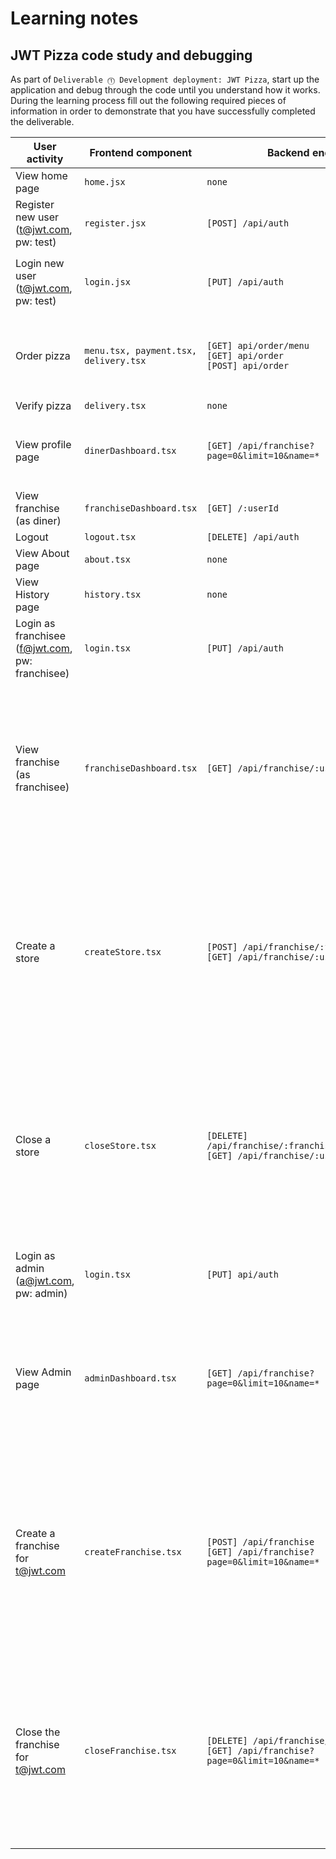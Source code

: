 # Learning notes

## JWT Pizza code study and debugging

As part of `Deliverable ⓵ Development deployment: JWT Pizza`, start up the application and debug through the code until you understand how it works. During the learning process fill out the following required pieces of information in order to demonstrate that you have successfully completed the deliverable.

| User activity                                       | Frontend component | Backend endpoints | Database SQL |
| --------------------------------------------------- | ------------------ | ----------------- | ------------ |
| View home page                                      | `home.jsx`         | `none`            | `none`       |
| Register new user<br/>(t@jwt.com, pw: test)         | `register.jsx`     | `[POST] /api/auth`| `INSERT INTO user (name, email, password) VALUES (?, ?, ?)` <br/>`INSERT INTO userRole (userId, role, objectId) VALUES (?, ?, ?)`             |
| Login new user<br/>(t@jwt.com, pw: test)            | `login.jsx`        | `[PUT] /api/auth` | `SELECT * FROM user WHERE email=?` <br/> `SELECT * FROM userRole WHERE userId=?` <br/> ``INSERT INTO auth (token, userId) VALUES (?, ?) ON DUPLICATE KEY UPDATE token=token``|
| Order pizza                                         | `menu.tsx, payment.tsx, delivery.tsx`  | `[GET] api/order/menu` <br/> `[GET] api/order` <br/> `[POST] api/order`                  | `SELECT userId FROM auth WHERE token=?` <br/> `INSERT INTO dinerOrder (dinerId, franchiseId, storeId, date) VALUES (?, ?, ?, now())` <br/> `INSERT INTO orderItem (orderId, menuId, description, price) VALUES (?, ?, ?, ?)`            |
| Verify pizza                                        | `delivery.tsx`     | `none`            | `none`             |
| View profile page                                   | `dinerDashboard.tsx`| `[GET] /api/franchise?page=0&limit=10&name=*`| `SELECT id, franchiseId, storeId, date FROM dinerOrder WHERE dinerId=? ${offset},${config.db.listPerPage}` <br/> `SELECT id, menuId, description, price FROM orderItem WHERE orderId=?`             |
| View franchise<br/>(as diner)                       | `franchiseDashboard.tsx`| `[GET] /:userId`| `SELECT objectId FROM userRole WHERE role='franchisee' AND userId=?` <br/>               |
| Logout                                              | `logout.tsx`       | `[DELETE] /api/auth`      | `DELETE FROM auth WHERE token=?`             |
| View About page                                     | `about.tsx`        | `none`            | `none`       |
| View History page                                   | `history.tsx`      | `none`            | `none`       |
| Login as franchisee<br/>(f@jwt.com, pw: franchisee) | `login.tsx`        | `[PUT] /api/auth` | `SELECT * FROM user WHERE email=?` <br/> `SELECT * FROM userRole WHERE userId=?` <br/> `INSERT INTO auth (token, userId) VALUES (?, ?) ON DUPLICATE KEY UPDATE token=token`            |
| View franchise<br/>(as franchisee)                  | `franchiseDashboard.tsx`| `[GET] /api/franchise/:userId`| `SELECT objectId FROM userRole WHERE role='franchisee' AND userId=?` <br/> `SELECT id, name FROM franchise WHERE id in (${franchiseIds.join(',')})` <br/> `SELECT u.id, u.name, u.email FROM userRole AS ur JOIN user AS u ON u.id=ur.userId WHERE ur.objectId=? AND ur.role='franchisee'` <br/> `SELECT s.id, s.name, COALESCE(SUM(oi.price), 0) AS totalRevenue FROM dinerOrder AS do JOIN orderItem AS oi ON do.id=oi.orderId RIGHT JOIN store AS s ON s.id=do.storeId WHERE s.franchiseId=? GROUP BY s.id`             |
| Create a store                                      | `createStore.tsx`  | `[POST] /api/franchise/:franchiseId/store` <br/> `[GET] /api/franchise/:userId`| `SELECT u.id, u.name, u.email FROM userRole AS ur JOIN user AS u ON u.id=ur.userId WHERE ur.objectId=? AND ur.role='franchisee'` <br/> `SELECT s.id, s.name, COALESCE(SUM(oi.price), 0) AS totalRevenue FROM dinerOrder AS do JOIN orderItem AS oi ON do.id=oi.orderId RIGHT JOIN store AS s ON s.id=do.storeId WHERE s.franchiseId=? GROUP BY s.id` <br/> `INSERT INTO store (franchiseId, name) VALUES (?, ?)` <br/> `SELECT objectId FROM userRole WHERE role='franchisee' AND userId=?` <br/> `SELECT id, name FROM franchise WHERE id in (${franchiseIds.join(',')})`             |
| Close a store                                       | `closeStore.tsx`   | `[DELETE] /api/franchise/:franchiseId/store/:storeId` <br/> `[GET] /api/franchise/:userId`| `SELECT u.id, u.name, u.email FROM userRole AS ur JOIN user AS u ON u.id=ur.userId WHERE ur.objectId=? AND ur.role='franchisee'` <br/> `SELECT s.id, s.name, COALESCE(SUM(oi.price), 0) AS totalRevenue FROM dinerOrder AS do JOIN orderItem AS oi ON do.id=oi.orderId RIGHT JOIN store AS s ON s.id=do.storeId WHERE s.franchiseId=? GROUP BY s.id` <br/> `DELETE FROM store WHERE franchiseId=? AND id=?` <br/> `SELECT objectId FROM userRole WHERE role='franchisee' AND userId=?` <br/> `SELECT id, name FROM franchise WHERE id in (${franchiseIds.join(',')})`            |
| Login as admin<br/>(a@jwt.com, pw: admin)           | `login.tsx`        | `[PUT] api/auth`| `SELECT * FROM user WHERE email=?` <br/> `SELECT * FROM userRole WHERE userId=?` <br/> `INSERT INTO auth (token, userId) VALUES (?, ?) ON DUPLICATE KEY UPDATE token=token`              |
| View Admin page                                     | `adminDashboard.tsx`| `[GET] /api/franchise?page=0&limit=10&name=*`| `SELECT id, name FROM franchise WHERE name LIKE ? LIMIT ${limit + 1} OFFSET ${offset}` <br/> `SELECT u.id, u.name, u.email FROM userRole AS ur JOIN user AS u ON u.id=ur.userId WHERE ur.objectId=? AND ur.role='franchisee'` <br/> `SELECT s.id, s.name, COALESCE(SUM(oi.price), 0) AS totalRevenue FROM dinerOrder AS do JOIN orderItem AS oi ON do.id=oi.orderId RIGHT JOIN store AS s ON s.id=do.storeId WHERE s.franchiseId=? GROUP BY s.id`             |
| Create a franchise for t@jwt.com                    | `createFranchise.tsx`| `[POST] /api/franchise` <br/> `[GET] /api/franchise?page=0&limit=10&name=*`| `SELECT id, name FROM user WHERE email=?` <br/> `INSERT INTO franchise (name) VALUES (?)` <br/> `INSERT INTO userRole (userId, role, objectId) VALUES (?, ?, ?)` <br/> `SELECT id, name FROM franchise WHERE name LIKE ? LIMIT ${limit + 1} OFFSET ${offset}` <br/> `SELECT u.id, u.name, u.email FROM userRole AS ur JOIN user AS u ON u.id=ur.userId WHERE ur.objectId=? AND ur.role='franchisee'` <br/> `SELECT s.id, s.name, COALESCE(SUM(oi.price), 0) AS totalRevenue FROM dinerOrder AS do JOIN orderItem AS oi ON do.id=oi.orderId RIGHT JOIN store AS s ON s.id=do.storeId WHERE s.franchiseId=? GROUP BY s.id`             |
| Close the franchise for t@jwt.com                   | `closeFranchise.tsx`| `[DELETE] /api/franchise/:franchiseId` <br/> `[GET] /api/franchise?page=0&limit=10&name=*`| `DELETE FROM store WHERE franchiseId=?` <br/> `DELETE FROM userRole WHERE objectId=?` <br/> `DELETE FROM franchise WHERE id=?` <br/> `SELECT id, name FROM franchise WHERE name LIKE ? LIMIT ${limit + 1} OFFSET ${offset}` <br/> `SELECT u.id, u.name, u.email FROM userRole AS ur JOIN user AS u ON u.id=ur.userId WHERE ur.objectId=? AND ur.role='franchisee'` <br/> `SELECT s.id, s.name, COALESCE(SUM(oi.price), 0) AS totalRevenue FROM dinerOrder AS do JOIN orderItem AS oi ON do.id=oi.orderId RIGHT JOIN store AS s ON s.id=do.storeId WHERE s.franchiseId=? GROUP BY s.id`              |
